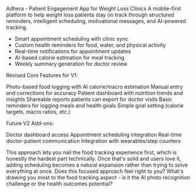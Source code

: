Adhera - Patient Engagement App for Weight Loss Clinics
A mobile-first platform to help weight loss patients stay on track through structured reminders, intelligent scheduling, motivational messages, and AI-powered tracking.

- Smart appointment scheduling with clinic sync
- Custom health reminders for food, water, and physical activity
- Real-time notifications for appointment updates
- AI-based calorie estimation for meal tracking
- Weekly summary generation for doctor review

Revised Core Features for V1:

Photo-based food logging with AI calorie/macro estimation
Manual entry and corrections for accuracy
Patient dashboard with nutrition trends and insights
Shareable reports patients can export for doctor visits
Basic reminders for logging meals and health goals
Simple goal setting (calorie targets, macro ratios, etc.)

Future V2 Add-ons:

Doctor dashboard access
Appointment scheduling integration
Real-time doctor-patient communication
Integration with wearables/step counters

This approach lets you nail the food tracking experience first, which is honestly the hardest part technically. Once that's solid and users love it, adding scheduling becomes a natural expansion rather than trying to solve everything at once.
Does this focused approach feel right to you? What's drawing you most to the food tracking aspect - is it the AI photo recognition challenge or the health outcomes potential?

